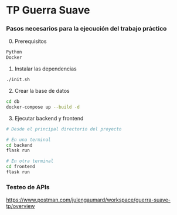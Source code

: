 # TP Guerra Suave


### Pasos necesarios para la ejecución del trabajo práctico

0. Prerequisitos
```sh
Python
Docker
```

1. Instalar las dependencias
```sh
./init.sh
```

2. Crear la base de datos
```sh 
cd db
docker-compose up --build -d
```

3. Ejecutar backend y frontend
```sh
# Desde el principal directorio del proyecto

# En una terminal
cd backend
flask run

# En otra terminal
cd frontend
flask run
```

### Testeo de APIs
https://www.postman.com/julengaumard/workspace/guerra-suave-tp/overview